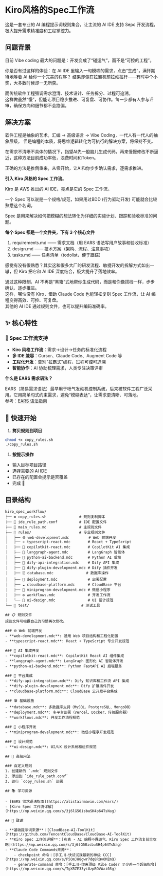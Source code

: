 # Kiro风格的Spec工作流
这是一套专业的 AI 编程提示词规则集合，让主流的 AI IDE 支持 Sepc 开发流程，极大提升需求精准度和工程掌控力。

## 问题背景
目前 Vibe coding 最大的问题是：开发变成了“碰运气”，而不是“可控的工程”。

你是否有过这样的体验：在 AI IDE 里输入一句模糊的需求，点击“生成”，满怀期待地等着 AI 给你一个完美的程序？
结果却像在拉霸机前拉动拉杆——有时中个小奖，大多数时候却一无所获。

而传统软件工程强调需求澄清、技术设计、任务拆分、过程可追溯。  
这样做虽然“慢”，但能让项目稳步推进、可复盘、可协作。每一步都有人参与评审，确保方向和细节都不会跑偏。

## 解决方案
软件工程是抽象的艺术，汇编 → 高级语言 → Vibe Coding，一代人有一代人的抽象层级。
但是编程的本质，将思维逻辑转化为可执行的解决方案，将保持不变。

在需求不清晰不具体的情况下，指望AI先一股脑儿生成代码，再来慢慢修改不断逼近，这种方法目前成功率低，浪费时间和Token。

正确的方法是推倒重来，从零开始，让AI和你步步确认需求，逐需求推进。

**引入 Kiro 风格的 Spec 工作流**。

Kiro 是 AWS 推出的 AI IDE，亮点是它的 Spec 工作流。

一个 Spec 可以说是一个规格/规范，如果用过BDD (行为驱动开发) 可能就会比较熟悉这个名词。

Spec 是用来解决如何把模糊的想法转化为详细的实施计划、跟踪和验收标准的问题。


**每个 Spec 都是一个文件夹，下有 3 个核心文件**

1. requirements.md —— 需求文档（用 EARS 语法写用户故事和验收标准）
2. design.md —— 技术方案（架构、流程、注意事项）
3. tasks.md —— 任务清单（todolist，便于跟踪）

感觉有没有很熟悉？其实这和很多大厂的研发流程、敏捷开发的拆解方式如出一辙，但 Kiro 把它和 AI IDE 深度结合，极大提升了落地效率。

通过这种限制，AI 不再是“黑箱”式地帮你生成代码，而是和你像搭档一样，步步确认、逐步推进。  
这样，哪怕没有 Kiro，借助 Claude Code 也能轻松复刻 Spec 工作流，让 AI 编程变得高效、可控、可复盘。  
其他的 AI IDE 通过规则文件，也可以提升编码准确率。

## ✨ 核心特性

### 🎯 Spec 工作流支持
- **Kiro 风格工作流**：需求→设计→任务的标准化流程
- **多 IDE 兼容**：Cursor、Claude Code、Augment Code 等
- **工程化开发**：告别"拉霸式"编程，过程可控可追溯
- **智能协作**：AI 协助梳理需求，人类专注决策评审

**什么是 EARS 需求语法？**

EARS（简易需求语法）最早用于喷气发动机控制系统，后来被软件工程广泛采用。它用简单句式约束需求，避免“模糊表达”，让需求更清晰、可落地。  
参考：[EARS 语法指南](https://alistairmavin.com/ears/)


## 🚀 快速开始

1. **拷贝规则到项目**
```bash
chmod +x copy_rules.sh
./copy_rules.sh
```
1. **按提示操作**

- 输入目标项目路径
- 选择需要的 AI IDE
- 已存在的配置会提示是否覆盖
- 完成 🎉

## 目录结构

```
kiro_spec_workflow/
├── ⚙️ copy_rules.sh               # 规则复制脚本
├── 📄 ide_rule_path.conf          # IDE 配置文件
├── 📖 main_rules.md               # 主规则文件
├── 📁 rules/                      # 专业规则文件
│   ├── 🌐 web-development.mdc         # Web 前端开发
│   ├── ⚛️ typescript-react.mdc        # React + TypeScript
│   ├── 🤖 copilotkit-react.mdc        # CopilotKit AI 集成
│   ├── 🧠 langgraph-agent.mdc         # LangGraph 智能体
│   ├── 🐍 python-ai-backend.mdc       # Python AI 后端
│   ├── 🔗 dify-api-integration.mdc    # Dify API 集成
│   ├── 🔌 dify-plugin-development.mdc # Dify 插件开发
│   ├── 🗄️ database.mdc               # 数据库操作
│   ├── 🚀 deployment.mdc              # 部署配置
│   ├── ☁️ cloudbase-platform.mdc      # CloudBase 平台
│   ├── 📱 miniprogram-development.mdc # 微信小程序
│   ├── ⚙️ workflows.mdc               # 开发工作流
│   └── 🎨 ui-design.mdc               # UI 设计规范
└── 🧪 test/                        # 测试工具

## 📋 规则文件
规则文件可根据自己的习惯再次修改。

### 🌐 Web 前端开发
- **web-development.mdc**: 通用 Web 项目结构和工程化配置
- **typescript-react.mdc**: React + TypeScript 专业开发规范

### 🤖 AI 集成开发
- **copilotkit-react.mdc**: CopilotKit React AI 组件集成
- **langgraph-agent.mdc**: LangGraph 图形化 AI 智能体开发
- **python-ai-backend.mdc**: Python FastAPI AI 后端服务

### 🔗 平台集成
- **dify-api-integration.mdc**: Dify 知识库和工作流 API 集成
- **dify-plugin-development.mdc**: Dify 扩展插件开发
- **cloudbase-platform.mdc**: CloudBase 云开发平台集成

### 🛠️ 基础设施
- **database.mdc**: 多数据库支持（MySQL、PostgreSQL、MongoDB）
- **deployment.mdc**: 多平台部署（Vercel、Docker、传统服务器）
- **workflows.mdc**: 开发工作流程规范

### 📱 小程序开发
- **miniprogram-development.mdc**: 微信小程序开发规范

### 🎨 设计规范
- **ui-design.mdc**: UI/UX 设计系统和组件规范

## 🔧 高级用法

### 自定义规则
1. 创建新的 `.mdc` 规则文件
2. 添加到 `ide_rule_path.conf`
3. 运行 `copy_rules.sh` 部署

## 📚 学习资源

- [EARS 需求语法指南](https://alistairmavin.com/ears/)
- [Kiro Spec 工作流详解](https://mp.weixin.qq.com/s/3j6lG50isbuSH4p64TsNag)

## 🙏 致谢

- **基础提示词来源**：[CloudBase-AI-ToolKit](https://github.com/TencentCloudBase/CloudBase-AI-ToolKit)
- **Kiro Spec 工作流详解**：[布克 - AI 编程不靠运气，Kiro Spec 工作流复刻全攻略](https://mp.weixin.qq.com/s/3j6lG50isbuSH4p64TsNag)
- **Claude Code Commands来源**：
    - checkpoint 命令：[手工川-快试试我最新的神级 CCC](https://mp.weixin.qq.com/s/P5OmJH8gwr7dq8RQv0MZmQ)
    - generate-command 命令：[手工川-你离顶级 Vibe Coder 至少差一个超级指令](https://mp.weixin.qq.com/s/TgXRZE33yiUzpBOVAai08g)